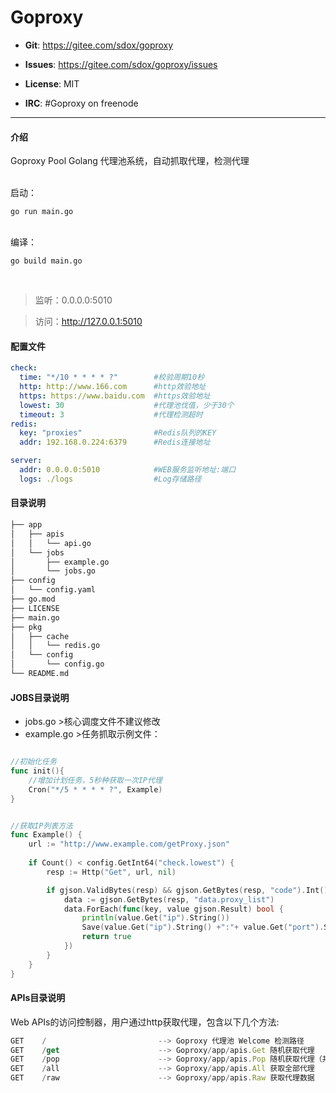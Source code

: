 # Goproxy

* <strong>Git</strong>: <a href="https://gitee.com/sdox/goproxy">https://gitee.com/sdox/goproxy</a>

* <strong>Issues</strong>: <a href="https://gitee.com/sdox/goproxy/issues">https://gitee.com/sdox/goproxy/issues</a>

* <strong>License</strong>: MIT

* <strong>IRC</strong>: #Goproxy on freenode

___

#### 介绍
Goproxy Pool 
Golang 代理池系统，自动抓取代理，检测代理

<br />
启动：

```go run main.go```

<br />
编译：

```go build main.go```

<br />

>监听：0.0.0.0:5010

>访问：http://127.0.0.1:5010


#### 配置文件

```yaml
check:
  time: "*/10 * * * * ?"        #校验周期10秒
  http: http://www.166.com      #http效验地址
  https: https://www.baidu.com  #https效验地址
  lowest: 30                    #代理池伐值，少于30个
  timeout: 3                    #代理检测超时
redis:
  key: "proxies"                #Redis队列的KEY
  addr: 192.168.0.224:6379      #Redis连接地址

server:
  addr: 0.0.0.0:5010            #WEB服务监听地址:端口
  logs: ./logs                  #Log存储路径
```

  

  
#### 目录说明
```bash
├── app
│   ├── apis
│   │   └── api.go
│   └── jobs
│       ├── example.go
│       └── jobs.go
├── config
│   └── config.yaml
├── go.mod
├── LICENSE
├── main.go
├── pkg
│   ├── cache
│   │   └── redis.go
│   └── config
│       └── config.go
└── README.md
```

#### JOBS目录说明
* jobs.go >核心调度文件不建议修改
* example.go >任务抓取示例文件：

```go

//初始化任务
func init(){
	//增加计划任务，5秒种获取一次IP代理
	Cron("*/5 * * * * ?", Example)
}


//获取IP列表方法
func Example() {
	url := "http://www.example.com/getProxy.json"	
	
	if Count() < config.GetInt64("check.lowest") {
		resp := Http("Get", url, nil)

		if gjson.ValidBytes(resp) && gjson.GetBytes(resp, "code").Int() == 10001 {
			data := gjson.GetBytes(resp, "data.proxy_list")
			data.ForEach(func(key, value gjson.Result) bool {
				println(value.Get("ip").String()) 
				Save(value.Get("ip").String() +":"+ value.Get("port").String(), value.String(), value.Get("timeout").Int())
				return true
			})
		}
	}	
}

```

#### APIs目录说明
Web APIs的访问控制器，用户通过http获取代理，包含以下几个方法:  <br />

```javascript
GET    /                         --> Goproxy 代理池 Welcome 检测路径
GET    /get                      --> Goproxy/app/apis.Get 随机获取代理
GET    /pop                      --> Goproxy/app/apis.Pop 随机获取代理（并删除）
GET    /all                      --> Goproxy/app/apis.All 获取全部代理
GET    /raw                      --> Goproxy/app/apis.Raw 获取代理数据
```
